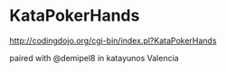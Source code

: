 # KataPokerHands
http://codingdojo.org/cgi-bin/index.pl?KataPokerHands

paired with @demipel8 in katayunos Valencia
